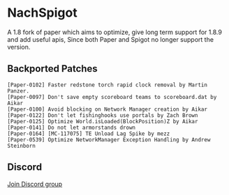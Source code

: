 # NachSpigot
A 1.8 fork of paper which aims to optimize, give long term support for 1.8.9 and add useful apis, 
Since both Paper and Spigot no longer support the version.

## Backported Patches
```
[Paper-0102] Faster redstone torch rapid clock removal by Martin Panzer.
[Paper-0097] Don't save empty scoreboard teams to scoreboard.dat by Aikar
[Paper-0100] Avoid blocking on Network Manager creation by Aikar
[Paper-0122] Don't let fishinghooks use portals by Zach Brown
[Paper-0125] Optimize World.isLoaded(BlockPosition)Z by Aikar
[Paper-0141] Do not let armorstands drown
[Paper-0164] [MC-117075] TE Unload Lag Spike by mezz
[Paper-0539] Optimize NetworkManager Exception Handling by Andrew Steinborn
```

## Discord
[Join Discord group](https://discord.gg/SBTEbSx)
